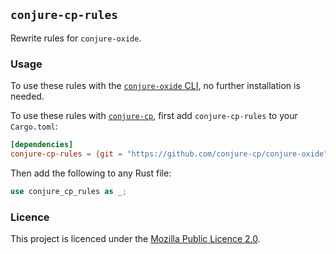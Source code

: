## `conjure-cp-rules`

Rewrite rules for `conjure-oxide`.

### Usage

To use these rules with the [`conjure-oxide`
CLI](https://github.com/conjure-cp/conjure-oxide/tree/main/crates/conjure-cp-cli), no
further installation is needed.

To use these rules with
[`conjure-cp`](https://github.com/conjure-cp/conjure-oxide/tree/main/crates/conjure-cp),
first add `conjure-cp-rules` to your `Cargo.toml`:

```toml
[dependencies]
conjure-cp-rules = {git = "https://github.com/conjure-cp/conjure-oxide" }
```

Then add the following to any Rust file:

```rs
use conjure_cp_rules as _;
```

### Licence

This project is licenced under the [Mozilla Public Licence
2.0](https://www.mozilla.org/en-US/MPL/2.0/).
